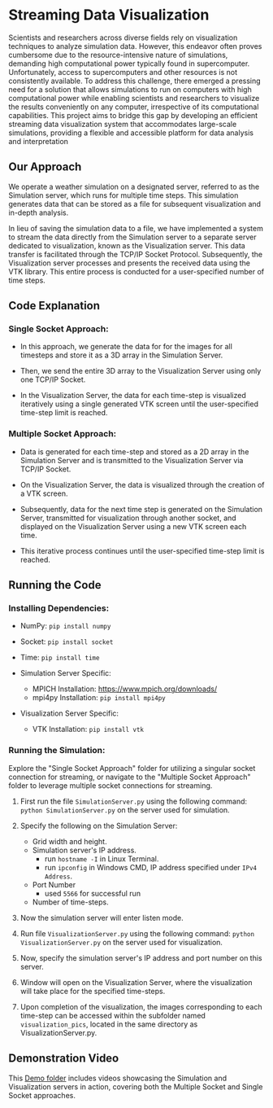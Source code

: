 # Streaming Data Visualization 

Scientists and researchers across diverse fields rely on visualization techniques to analyze simulation data. However, this endeavor often proves cumbersome due to the resource-intensive nature of simulations, demanding high computational power typically found in supercomputer. Unfortunately, access to supercomputers and other resources is not consistently available. To address this challenge, there emerged a pressing need for a solution that
allows simulations to run on computers with high computational power while enabling scientists and researchers to visualize the results conveniently on any computer, irrespective of its computational capabilities. This project aims to bridge this gap by developing an efficient streaming data visualization system that accommodates large-scale simulations, providing a flexible and accessible platform for data analysis and interpretation

## Our Approach
We operate a weather simulation on a designated server, referred to as the Simulation server, which runs for multiple time steps. This simulation generates data that can be stored as a file for subsequent visualization and in-depth analysis.

In lieu of saving the simulation data to a file, we have implemented a system to stream the data directly from the Simulation server to a separate server dedicated to visualization, known as the Visualization server. This data transfer is facilitated through the TCP/IP Socket Protocol. Subsequently, the Visualization server processes and presents the received data using the VTK library. This entire process is conducted for a user-specified number of time steps.

## Code Explanation

### Single Socket Approach:

- In this approach, we generate the data for for the images for all timesteps and store it as a 3D array in the Simulation Server.

- Then, we send the entire 3D array to the Visualization Server using only one TCP/IP Socket.

- In the Visualization Server, the data for each time-step is visualized iteratively using a single generated VTK screen until the user-specified time-step limit is reached.

### Multiple Socket Approach:

- Data is generated for each time-step and stored as a 2D array in the Simulation Server and is transmitted to the Visualization Server via TCP/IP Socket. 

- On the Visualization Server, the data is visualized through the creation of a VTK screen.

- Subsequently, data for the next time step is generated on the Simulation Server, transmitted for visualization through another socket, and displayed on the Visualization Server using a new VTK screen each time.

- This iterative process continues until the user-specified time-step limit is reached.

## Running the Code

### Installing Dependencies:

- NumPy: `pip install numpy`
- Socket: `pip install socket`
- Time: `pip install time`

- Simulation Server Specific:

    - MPICH Installation: https://www.mpich.org/downloads/
    - mpi4py Installation: `pip install mpi4py`

- Visualization Server Specific:
    - VTK Installation: `pip install vtk`

### Running the Simulation:

Explore the "Single Socket Approach" folder for utilizing a singular socket connection for streaming, or navigate to the "Multiple Socket Approach" folder to leverage multiple socket connections for streaming.

1. First run the file `SimulationServer.py` using the following command: `python SimulationServer.py` on the server used for simulation.

2. Specify the following on the Simulation Server: 
    - Grid width and height.
    - Simulation server's IP address. 
        - run `hostname -I` in Linux Terminal.
        - run `ipconfig` in Windows CMD, IP address specified under `IPv4 Address`.
    - Port Number 
        - used `5566` for successful run
    - Number of time-steps.

3. Now the simulation server will enter listen mode.

4. Run file `VisualizationServer.py` using the following command: `python VisualizationServer.py` on the server used for visualization.

5. Now, specify the simulation server's IP address and port number on this server.

6. Window will open on the Visualization Server, where the visualization will take place for the specified time-steps.

7. Upon completion of the visualization, the images corresponding to each time-step can be accessed within the subfolder named `visualization_pics`, located in the same directory as VisualizationServer.py.

## Demonstration Video

This <a href = 'https://drive.google.com/drive/folders/1jIpG7jBaMZ91HooAft1LkuWz6n_YAwHV?usp=sharing'>Demo folder</a>  includes videos showcasing the Simulation and Visualization servers in action, covering both the Multiple Socket and Single Socket approaches. 